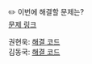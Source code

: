 ✏️ 이번에 해결할 문제는? <br>
[문제 링크](https://www.acmicpc.net/problem/13300)

권현욱: [해결 코드]() <br>
김동국: [해결 코드]() <br>
